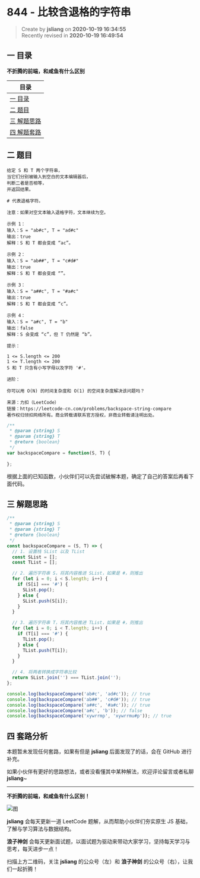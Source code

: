844 - 比较含退格的字符串
===

> Create by **jsliang** on **2020-10-19 16:34:55**  
> Recently revised in **2020-10-19 16:49:54**

<!-- 目录开始 -->
## 一 目录

**不折腾的前端，和咸鱼有什么区别**

| 目录 |
| --- |
| [一 目录](#chapter-one) |
| [二 题目](#chapter-two) |
| [三 解题思路](#chapter-three) |
| [四 解题套路](#chapter-four) |
<!-- 目录结束 -->

## 二 题目



```
给定 S 和 T 两个字符串，
当它们分别被输入到空白的文本编辑器后，
判断二者是否相等，
并返回结果。

# 代表退格字符。

注意：如果对空文本输入退格字符，文本继续为空。

示例 1：
输入：S = "ab#c", T = "ad#c"
输出：true
解释：S 和 T 都会变成 “ac”。

示例 2：
输入：S = "ab##", T = "c#d#"
输出：true
解释：S 和 T 都会变成 “”。

示例 3：
输入：S = "a##c", T = "#a#c"
输出：true
解释：S 和 T 都会变成 “c”。

示例 4：
输入：S = "a#c", T = "b"
输出：false
解释：S 会变成 “c”，但 T 仍然是 “b”。

提示：

1 <= S.length <= 200
1 <= T.length <= 200
S 和 T 只含有小写字母以及字符 '#'。

进阶：

你可以用 O(N) 的时间复杂度和 O(1) 的空间复杂度解决该问题吗？

来源：力扣（LeetCode）
链接：https://leetcode-cn.com/problems/backspace-string-compare
著作权归领扣网络所有。商业转载请联系官方授权，非商业转载请注明出处。
```

```js
/**
 * @param {string} S
 * @param {string} T
 * @return {boolean}
 */
var backspaceCompare = function(S, T) {
    
};
```

根据上面的已知函数，小伙伴们可以先尝试破解本题，确定了自己的答案后再看下面代码。

## 三 解题思路



```js
/**
 * @param {string} S
 * @param {string} T
 * @return {boolean}
 */
const backspaceCompare = (S, T) => {
  // 1. 设置栈 SList 以及 TList
  const SList = [];
  const TList = [];

  // 2. 遍历字符串 S，将其内容推进 SList，如果是 #，则推出
  for (let i = 0; i < S.length; i++) {
    if (S[i] === '#') {
      SList.pop();
    } else {
      SList.push(S[i]);
    }
  }

  // 3. 遍历字符串 T，将其内容推进 TList，如果是 #，则推出
  for (let i = 0; i < T.length; i++) {
    if (T[i] === '#') {
      TList.pop();
    } else {
      TList.push(T[i]);
    }
  }

  // 4. 将两者转换成字符串比较
  return SList.join('') === TList.join('');
};

console.log(backspaceCompare('ab#c', 'ad#c')); // true
console.log(backspaceCompare('ab##', 'c#d#')); // true
console.log(backspaceCompare('a##c', '#a#c')); // true
console.log(backspaceCompare('a#c', 'b')); // false
console.log(backspaceCompare('xywrrmp', 'xywrrmu#p')); // true
```

## 四 套路分析



本题暂未发现任何套路，如果有但是 **jsliang** 后面发现了的话，会在 GitHub 进行补充。

如果小伙伴有更好的思路想法，或者没看懂其中某种解法，欢迎评论留言或者私聊 **jsliang**~

---

**不折腾的前端，和咸鱼有什么区别！**

![图](https://github.com/LiangJunrong/document-library/blob/master/public-repertory/img/z-index-small.png?raw=true)

**jsliang** 会每天更新一道 LeetCode 题解，从而帮助小伙伴们夯实原生 JS 基础，了解与学习算法与数据结构。

**浪子神剑** 会每天更新面试题，以面试题为驱动来带动大家学习，坚持每天学习与思考，每天进步一点！

扫描上方二维码，关注 **jsliang** 的公众号（左）和 **浪子神剑** 的公众号（右），让我们一起折腾！

